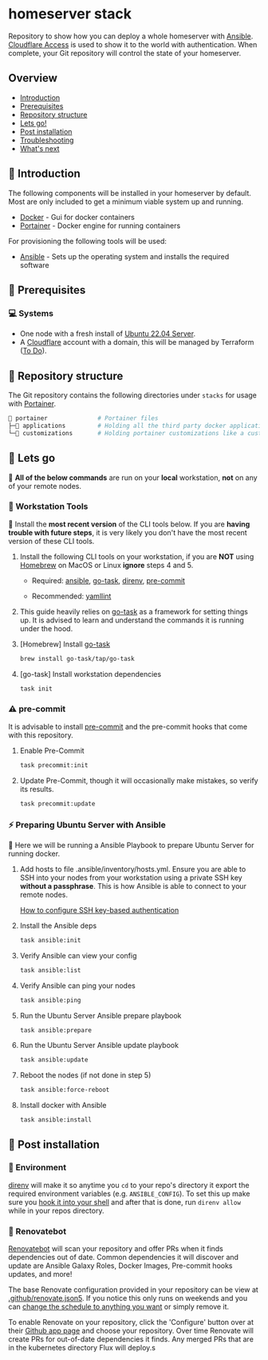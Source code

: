 # homeserver stack

Repository to show how you can deploy a whole homeserver with [Ansible](https://www.ansible.com). [Cloudflare Access](https://www.cloudflare.com/de-de/products/zero-trust/access/) is used to show it to the world with authentication. When complete, your Git repository will control the state of your homeserver.

## Overview

- [Introduction](https://github.com/wlwwt/home-stacks#-introduction)
- [Prerequisites](https://github.com/wlwwt/home-stacks#-prerequisites)
- [Repository structure](https://github.com/wlwwt/home-stacks#-repository-structure)
- [Lets go!](https://github.com/wlwwt/home-stacks#-lets-go)
- [Post installation](https://github.com/wlwwt/home-stacks#-post-installation)
- [Troubleshooting](https://github.com/wlwwt/home-stacks#-troubleshooting)
- [What's next](https://github.com/wlwwt/home-stacks#-whats-next)

## 👋 Introduction

The following components will be installed in your homeserver by default. Most are only included to get a minimum viable system up and running.

- [Docker](https://www.docker.com/) - Gui for docker containers
- [Portainer](https://www.portainer.io/) - Docker engine for running containers

For provisioning the following tools will be used:

- [Ansible](https://www.ansible.com) - Sets up the operating system and installs the required software

## 📝 Prerequisites

### 💻 Systems

- One node with a fresh install of [Ubuntu 22.04 Server](https://ubuntu.com/download/server).
- A [Cloudflare](https://www.cloudflare.com/) account with a domain, this will be managed by Terraform ([To Do](https://developers.cloudflare.com/cloudflare-one/api-terraform/access-with-terraform/)).

## 📂 Repository structure

The Git repository contains the following directories under `stacks` for usage with [Portainer](https://www.portainer.io/).

```sh
📁 portainer              # Portainer files
├─📁 applications         # Holding all the third party docker applications as docker compose based version.
└─📁 customizations       # Holding portainer customizations like a custom list of application templates.
```

## 🚀 Lets go

📍 **All of the below commands** are run on your **local** workstation, **not** on any of your remote nodes.

### 🔧 Workstation Tools

📍 Install the **most recent version** of the CLI tools below. If you are **having trouble with future steps**, it is very likely you don't have the most recent version of these CLI tools.

1. Install the following CLI tools on your workstation, if you are **NOT** using [Homebrew](https://brew.sh/) on MacOS or Linux **ignore** steps 4 and 5.

    * Required: [ansible](https://www.ansible.com), [go-task](https://github.com/go-task/task), [direnv](https://github.com/direnv/direnv), [pre-commit](https://github.com/pre-commit/pre-commit)

    * Recommended: [yamllint](https://github.com/adrienverge/yamllint)

2. This guide heavily relies on [go-task](https://github.com/go-task/task) as a framework for setting things up. It is advised to learn and understand the commands it is running under the hood.

3. [Homebrew] Install [go-task](https://github.com/go-task/task)

    ```sh
    brew install go-task/tap/go-task
    ```

4. [go-task] Install workstation dependencies

    ```sh
    task init
    ```

### ⚠️ pre-commit

It is advisable to install [pre-commit](https://pre-commit.com/) and the pre-commit hooks that come with this repository.

1. Enable Pre-Commit

    ```sh
    task precommit:init
    ```

2. Update Pre-Commit, though it will occasionally make mistakes, so verify its results.

    ```sh
    task precommit:update
    ```

### ⚡ Preparing Ubuntu Server with Ansible

📍 Here we will be running a Ansible Playbook to prepare Ubuntu Server for running docker.

1. Add hosts to file .ansible/inventory/hosts.yml. Ensure you are able to SSH into your nodes from your workstation using a private SSH key **without a passphrase**. This is how Ansible is able to connect to your remote nodes.

   [How to configure SSH key-based authentication](https://www.digitalocean.com/community/tutorials/how-to-configure-ssh-key-based-authentication-on-a-linux-server)

2. Install the Ansible deps

    ```sh
    task ansible:init
    ```

3. Verify Ansible can view your config

    ```sh
    task ansible:list
    ```

4. Verify Ansible can ping your nodes

    ```sh
    task ansible:ping
    ```

5. Run the Ubuntu Server Ansible prepare playbook

    ```sh
    task ansible:prepare
    ```

6. Run the Ubuntu Server Ansible update playbook

    ```sh
    task ansible:update
    ```

7. Reboot the nodes (if not done in step 5)

    ```sh
    task ansible:force-reboot
    ```

8. Install docker with Ansible

    ```sh
    task ansible:install
    ```

## 📣 Post installation

### 🌱 Environment

[direnv](https://direnv.net/) will make it so anytime you `cd` to your repo's directory it export the required environment variables (e.g. `ANSIBLE_CONFIG`). To set this up make sure you [hook it into your shell](https://direnv.net/docs/hook.html) and after that is done, run `direnv allow` while in your repos directory.

### 🤖 Renovatebot

[Renovatebot](https://www.mend.io/free-developer-tools/renovate/) will scan your repository and offer PRs when it finds dependencies out of date. Common dependencies it will discover and update are Ansible Galaxy Roles, Docker Images, Pre-commit hooks updates, and more!

The base Renovate configuration provided in your repository can be view at [.github/renovate.json5](https://github.com/HomelabGeneration/home-stacks/blob/main/.github/renovate.json5). If you notice this only runs on weekends and you can [change the schedule to anything you want](https://docs.renovatebot.com/presets-schedule/) or simply remove it.

To enable Renovate on your repository, click the 'Configure' button over at their [Github app page](https://github.com/apps/renovate) and choose your repository. Over time Renovate will create PRs for out-of-date dependencies it finds. Any merged PRs that are in the kubernetes directory Flux will deploy.s
